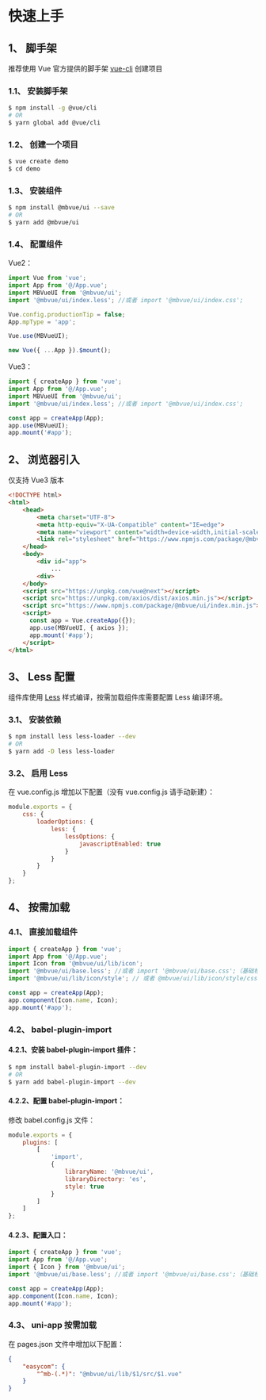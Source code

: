 # 快速上手

## 1、 脚手架

推荐使用 Vue 官方提供的脚手架 [vue-cli](https://cli.vuejs.org/zh/) 创建项目

### 1.1、 安装脚手架

```bash
$ npm install -g @vue/cli
# OR
$ yarn global add @vue/cli
```

### 1.2、 创建一个项目

```bash
$ vue create demo
$ cd demo
```

### 1.3、 安装组件

```bash
$ npm install @mbvue/ui --save
# OR
$ yarn add @mbvue/ui
```

### 1.4、 配置组件

Vue2：

```js
import Vue from 'vue';
import App from '@/App.vue';
import MBVueUI from '@mbvue/ui';
import '@mbvue/ui/index.less'; //或者 import '@mbvue/ui/index.css';

Vue.config.productionTip = false;
App.mpType = 'app';

Vue.use(MBVueUI);

new Vue({ ...App }).$mount();
```

Vue3：

```js
import { createApp } from 'vue';
import App from '@/App.vue';
import MBVueUI from '@mbvue/ui';
import '@mbvue/ui/index.less'; //或者 import '@mbvue/ui/index.css';

const app = createApp(App);
app.use(MBVueUI);
app.mount('#app');
```

## 2、 浏览器引入

仅支持 Vue3 版本

```html
<!DOCTYPE html>
<html>
    <head>
        <meta charset="UTF-8">
        <meta http-equiv="X-UA-Compatible" content="IE=edge">
        <meta name="viewport" content="width=device-width,initial-scale=1.0">
        <link rel="stylesheet" href="https://www.npmjs.com/package/@mbvue/ui/index.min.css">
    </head>
    <body>
        <div id="app">
            ...
        <div>
    </body>
    <script src="https://unpkg.com/vue@next"></script>
    <script src="https://unpkg.com/axios/dist/axios.min.js"></script>
    <script src="https://www.npmjs.com/package/@mbvue/ui/index.min.js"></script>
    <script>
      const app = Vue.createApp({});
      app.use(MBVueUI, { axios });
      app.mount('#app');
    </script>
</html>
```

## 3、 Less 配置

组件库使用 [Less](http://lesscss.cn/) 样式编译，按需加载组件库需要配置 Less 编译环境。

### 3.1、 安装依赖

```bash
$ npm install less less-loader --dev
# OR
$ yarn add -D less less-loader
```

### 3.2、 启用 Less

在 vue.config.js 增加以下配置（没有 vue.config.js 请手动新建）：

```js
module.exports = {
    css: {
        loaderOptions: {
            less: {
                lessOptions: {
                    javascriptEnabled: true
                }
            }
        }
    }
};
```

## 4、 按需加载

### 4.1、 直接加载组件

```js
import { createApp } from 'vue';
import App from '@/App.vue';
import Icon from '@mbvue/ui/lib/icon';
import '@mbvue/ui/base.less'; //或者 import '@mbvue/ui/base.css';（基础标签，可不导入）
import '@mbvue/ui/lib/icon/style'; // 或者 @mbvue/ui/lib/icon/style/css 加载 css 文件

const app = createApp(App);
app.component(Icon.name, Icon);
app.mount('#app');
```

### 4.2、 babel-plugin-import

#### 4.2.1、安装 babel-plugin-import 插件：

```bash
$ npm install babel-plugin-import --dev
# OR
$ yarn add babel-plugin-import --dev
```

#### 4.2.2、配置 babel-plugin-import：

修改 babel.config.js 文件：

```js
module.exports = {
    plugins: [
        [
            'import',
            {
                libraryName: '@mbvue/ui',
                libraryDirectory: 'es',
                style: true
            }
        ]
    ]
};
```

#### 4.2.3、配置入口：

```js
import { createApp } from 'vue';
import App from '@/App.vue';
import { Icon } from '@mbvue/ui';
import '@mbvue/ui/base.less'; //或者 import '@mbvue/ui/base.css';（基础标签，可不导入）

const app = createApp(App);
app.component(Icon.name, Icon);
app.mount('#app');
```

### 4.3、 uni-app 按需加载

在 pages.json 文件中增加以下配置：

```json
{
    "easycom": {
        "^mb-(.*)": "@mbvue/ui/lib/$1/src/$1.vue"
    }
}
```
